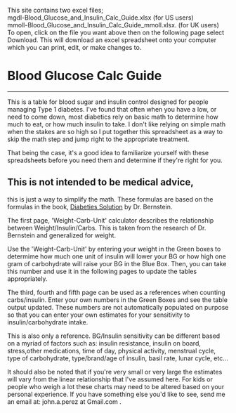 This site contains two excel files;  
mgdl-Blood_Glucose_and_Insulin_Calc_Guide.xlsx (for US users)  
mmoll-Blood_Glucose_and_Insulin_Calc_Guide_mmoll.xlsx. (for UK users)   
To open, click on the file you want above then on the following page select Download. This will download an excel spreadsheet onto your computer which you can print, edit, or make changes to. 




# Blood Glucose Calc Guide
---

This is a table for blood sugar and insulin control designed for people managing Type 1 diabetes. I've found that often when you have a low, or need to come down, most diabetics rely on basic math to determine how much to eat, or how much insulin to take. I don't like relying on simple math when the stakes are so high so I put together this spreadsheet as a way to skip the math step and jump right to the appropriate treatment.

That being the case, it's a good idea to familiarize yourself with these spreadsheets before you need them and determine if they're right for you. 

## This is not intended to be medical advice,
this is just a way to simplify the math. These formulas are based on the formulas in the book, [Diabeties Solution](http://www.diabetes-book.com/) by Dr. Bernstein.



The first page, 'Weight-Carb-Unit' calculator describes the relationship between Weight/Insulin/Carbs. This is taken from the research of Dr. Bernstein and generalized for weight. 

Use the  'Weight-Carb-Unit' by entering your weight in the Green boxes to determime how much one unit of insulin will lower your BG or how high one gram of carbohydrate will raise your BG in the Blue Box. Then, you can take this number and use it in the following pages to update the tables appropriately. 

The third, fourth and fifth page can be used as a references when counting carbs/insulin.  Enter your own numbers in the Green Boxes and see the table output updated. These numbers are not automatically populated on purpose so that you can enter your own estimates for your sensitivity  to insulin/carbohydrate intake. 

This is also only a reference. BG/Insulin sensitivity can be different based on a myriad of factors such as: insulin resistance, insulin on board, stress,other medications, time of day, physical activity, menstrual cycle, type of carbohydrate, type/brand/age of insulin, basil rate, lunar cycle, etc...


It should also be noted that if you're very small or very large the estimates will vary from the linear relationship that I've assumed here. For kids or people who weigh a lot these charts may need to be altered based on your personal experience. If you have something else you'd like to see, send me an email at: john.a.perez at Gmail.com .



